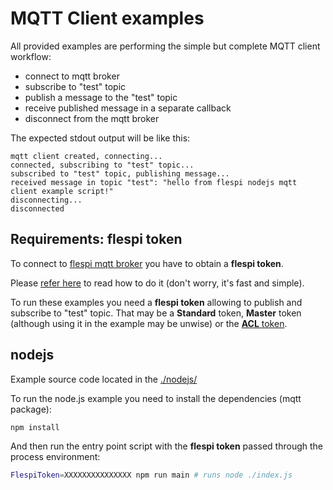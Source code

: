 # MQTT Client examples

All provided examples are performing the simple but complete MQTT client workflow:

* connect to mqtt broker
* subscribe to "test" topic
* publish a message to the "test" topic
* receive published message in a separate callback
* disconnect from the mqtt broker

The expected stdout output will be like this:

```
mqtt client created, connecting...
connected, subscribing to "test" topic...
subscribed to "test" topic, publishing message...
received message in topic "test": "hello from flespi nodejs mqtt client example script!"
disconnecting...
disconnected
```

## Requirements: flespi token

To connect to [flespi mqtt broker](https://flespi.com/mqtt-broker) you have to obtain a **flespi token**.

Please [refer here](https://flespi.com/kb/tokens-access-keys-to-flespi-platform) to read how to do it (don't worry, it's fast and simple).

To run these examples you need a **flespi token** allowing to publish and subscribe to "test" topic.
That may be a **Standard** token, **Master** token (although using it in the example may be unwise) or the [**ACL** token](https://flespi.com/blog/take-control-of-token-access-permissions-with-flexible-acls).

## nodejs

Example source code located in the [./nodejs/](./nodejs/)

To run the node.js example you need to install the dependencies (mqtt package):

```sh
npm install
```

And then run the entry point script with the **flespi token** passed through the process environment:

```sh
FlespiToken=XXXXXXXXXXXXXXX npm run main # runs node ./index.js
```
